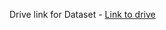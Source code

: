 Drive link for Dataset - 
<a href="https://drive.google.com/drive/folders/1lx3qWj2sZ2rT2FRXXHsE_-OPLoeMffT3">Link to drive</a>